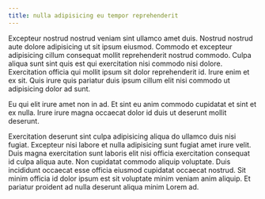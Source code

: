 ```yaml
---
title: nulla adipisicing eu tempor reprehenderit
---
```


Excepteur nostrud nostrud veniam sint ullamco amet duis. Nostrud nostrud aute dolore adipisicing ut sit ipsum eiusmod. Commodo et excepteur adipisicing cillum consequat mollit reprehenderit nostrud commodo. Culpa aliqua sunt sint quis est qui exercitation nisi commodo nisi dolore. Exercitation officia qui mollit ipsum sit dolor reprehenderit id. Irure enim et ex sit. Quis irure quis pariatur duis ipsum cillum elit nisi commodo ut adipisicing dolor ad sunt.

Eu qui elit irure amet non in ad. Et sint eu anim commodo cupidatat et sint et ex nulla. Irure irure magna occaecat dolor id duis ut deserunt mollit deserunt.

Exercitation deserunt sint culpa adipisicing aliqua do ullamco duis nisi fugiat. Excepteur nisi labore et nulla adipisicing sunt fugiat amet irure velit. Duis magna exercitation sunt laboris elit nisi officia exercitation consequat id culpa aliqua aute. Non cupidatat commodo aliquip voluptate. Duis incididunt occaecat esse officia eiusmod cupidatat occaecat nostrud. Sit minim officia id dolor ipsum est sit voluptate minim veniam anim aliquip. Et pariatur proident ad nulla deserunt aliqua minim Lorem ad.